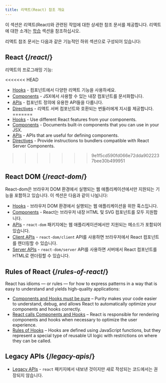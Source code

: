```yaml
---
title: 리액트(React) 참조 개요
---
```


<Intro>

이 섹션은 리액트(React)와 관련된 작업에 대한 상세한 참조 문서를 제공합니다. 리액트에 대한 소개는 [학습](/learn) 섹션을 참조하십시오.

</Intro>

리액트 참조 문서는 다음과 같은 기능적인 하위 섹션으로 구성되어 있습니다:

## React {/*react*/}

리액트의 프로그래밍 기능:

<<<<<<< HEAD
* [Hooks](/reference/react/hooks) - 컴포넌트에서 다양한 리액트 기능을 사용하세요.
* [Components](/reference/react/components) - JSX에서 사용할 수 있는 내장 컴포넌트를 문서화합니다.
* [APIs](/reference/react/apis) - 컴포넌트 정의에 유용한 API들을 다룹니다.
* [Directives](/reference/react/directives) - 리액트 서버 컴포넌트와 호환되는 번들러에게 지시를 제공합니다.
=======
* [Hooks](/reference/react/hooks) - Use different React features from your components.
* [Components](/reference/react/components) - Documents built-in components that you can use in your JSX.
* [APIs](/reference/react/apis) - APIs that are useful for defining components.
* [Directives](/reference/rsc/directives) - Provide instructions to bundlers compatible with React Server Components.
>>>>>>> 9e1f5cd590fd066e72dda9022237bee30b499951

## React DOM {/*react-dom*/}

React-dom은 브라우저 DOM 환경에서 실행되는 웹 애플리케이션에서만 지원되는 기능을 포함하고 있습니다. 이 섹션은 다음과 같이 나뉩니다:

* [Hooks](/reference/react-dom/hooks) - 브라우저 DOM 환경에서 실행되는 웹 애플리케이션을 위한 훅스입니다.
* [Components](/reference/react-dom/components) - React는 브라우저 내장 HTML 및 SVG 컴포넌트를 모두 지원합니다.
* [APIs](/reference/react-dom) - `react-dom` 패키지에는 웹 애플리케이션에서만 지원되는 메소드가 포함되어 있습니다.
* [Client APIs](/reference/react-dom/client) - `react-dom/client` API를 사용하면 브라우저에서 React 컴포넌트를 렌더링할 수 있습니다.
* [Server APIs](/reference/react-dom/server) - `react-dom/server` API를 사용하면 서버에서 React 컴포넌트를 HTML로 렌더링할 수 있습니다.

## Rules of React {/*rules-of-react*/}

React has idioms — or rules — for how to express patterns in a way that is easy to understand and yields high-quality applications:

* [Components and Hooks must be pure](/reference/rules/components-and-hooks-must-be-pure) – Purity makes your code easier to understand, debug, and allows React to automatically optimize your components and hooks correctly.
* [React calls Components and Hooks](/reference/rules/react-calls-components-and-hooks) – React is responsible for rendering components and hooks when necessary to optimize the user experience.
* [Rules of Hooks](/reference/rules/rules-of-hooks) – Hooks are defined using JavaScript functions, but they represent a special type of reusable UI logic with restrictions on where they can be called.

## Legacy APIs {/*legacy-apis*/}

* [Legacy APIs](/reference/react/legacy) - `react` 패키지에서 내보낸 것이지만 새로 작성되는 코드에서는 권장되지 않습니다.
